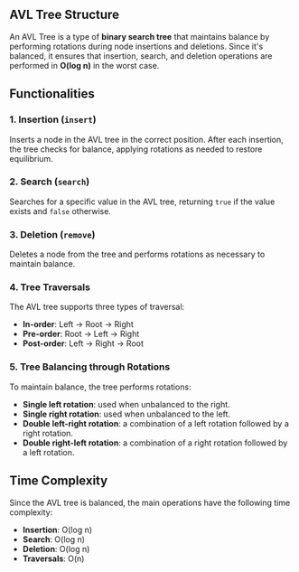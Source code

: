 ## AVL Tree Structure

An AVL Tree is a type of **binary search tree** that maintains balance by performing rotations during node insertions and deletions. Since it's balanced, it ensures that insertion, search, and deletion operations are performed in **O(log n)** in the worst case.

## Functionalities

### 1. Insertion (`insert`)
Inserts a node in the AVL tree in the correct position. After each insertion, the tree checks for balance, applying rotations as needed to restore equilibrium.

### 2. Search (`search`)
Searches for a specific value in the AVL tree, returning `true` if the value exists and `false` otherwise.

### 3. Deletion (`remove`)
Deletes a node from the tree and performs rotations as necessary to maintain balance.

### 4. Tree Traversals
The AVL tree supports three types of traversal:
- **In-order**: Left → Root → Right
- **Pre-order**: Root → Left → Right
- **Post-order**: Left → Right → Root

### 5. Tree Balancing through Rotations
To maintain balance, the tree performs rotations:
- **Single left rotation**: used when unbalanced to the right.
- **Single right rotation**: used when unbalanced to the left.
- **Double left-right rotation**: a combination of a left rotation followed by a right rotation.
- **Double right-left rotation**: a combination of a right rotation followed by a left rotation.

## Time Complexity

Since the AVL tree is balanced, the main operations have the following time complexity:
- **Insertion**: O(log n)
- **Search**: O(log n)
- **Deletion**: O(log n)
- **Traversals**: O(n)

